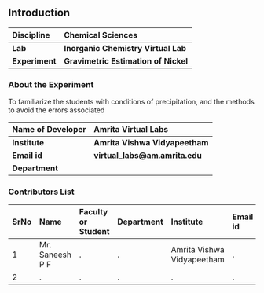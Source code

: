 ## Introduction


<b>Discipline | <b> Chemical Sciences
:--|:--|
<b> Lab | <b> Inorganic Chemistry Virtual Lab
<b> Experiment|     <b> Gravimetric Estimation of Nickel

### About the Experiment 

To familiarize the students with conditions of precipitation, and the methods to avoid the errors associated

<b>Name of Developer | <b> Amrita Virtual Labs
:--|:--|
<b> Institute | <b>  Amrita Vishwa Vidyapeetham
<b> Email id|     <b>  virtual_labs@am.amrita.edu
<b> Department |  

### Contributors List

SrNo | Name | Faculty or Student | Department| Institute | Email id
:--|:--|:--|:--|:--|:--|
1 | Mr. Saneesh P F | . | . | Amrita Vishwa Vidyapeetham | .
2 | . | . | . | . | .

